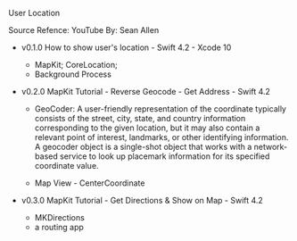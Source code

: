 User Location

Source Refence: YouTube
By: Sean Allen

- v0.1.0 How to show user's location - Swift 4.2 - Xcode 10
    - MapKit; CoreLocation;
    - Background Process

- v0.2.0 MapKit Tutorial - Reverse Geocode - Get Address - Swift 4.2
    - GeoCoder:  A user-friendly representation of the coordinate typically consists of the street, city, state, and country information corresponding to the given location, but it may also contain a relevant point of interest, landmarks, or other identifying information. A geocoder object is a single-shot object that works with a network-based service to look up placemark information for its specified coordinate value.

    - Map View - CenterCoordinate

- v0.3.0 MapKit Tutorial - Get Directions & Show on Map - Swift 4.2
    - MKDirections
    - a routing app
